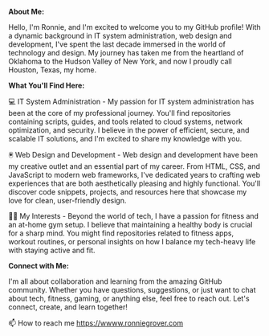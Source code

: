 **About Me:**

Hello, I'm Ronnie, and I'm excited to welcome you to my GitHub profile! With a dynamic background in IT system administration, web design and development, I've spent the last decade immersed in the world of technology and design. My journey has taken me from the heartland of Oklahoma to the Hudson Valley of New York, and now I proudly call Houston, Texas, my home.



**What You'll Find Here:**

💻 IT System Administration - 
My passion for IT system administration has been at the core of my professional journey. You'll find repositories containing scripts, guides, and tools related to cloud systems, network optimization, and security. I believe in the power of efficient, secure, and scalable IT solutions, and I'm excited to share my knowledge with you.

🖲️ Web Design and Development - 
Web design and development have been my creative outlet and an essential part of my career. From HTML, CSS, and JavaScript to modern web frameworks, I've dedicated years to crafting web experiences that are both aesthetically pleasing and highly functional. You'll discover code snippets, projects, and resources here that showcase my love for clean, user-friendly design.

🏋️‍♂️ My Interests - Beyond the world of tech, I have a passion for fitness and an at-home gym setup. I believe that maintaining a healthy body is crucial for a sharp mind. You might find repositories related to fitness apps, workout routines, or personal insights on how I balance my tech-heavy life with staying active and fit.

**Connect with Me:**

I'm all about collaboration and learning from the amazing GitHub community. Whether you have questions, suggestions, or just want to chat about tech, fitness, gaming, or anything else, feel free to reach out. Let's connect, create, and learn together!

📫 How to reach me https://wwww.ronniegrover.com


